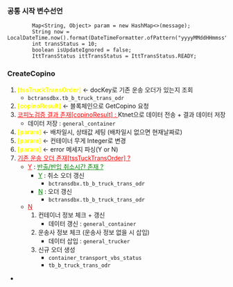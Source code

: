 
### 공통 시작 변수선언

```
        Map<String, Object> param = new HashMap<>(message);
        String now = LocalDateTime.now().format(DateTimeFormatter.ofPattern("yyyyMMddHHmmss"));
        int transStatus = 10;
        boolean isUpdateIgnored = false;
        IttTransStatus ittTransStatus = IttTransStatus.READY;
```

### CreateCopino
1.  <b style="color:yellow;">[tssTruckTransOrder]</b> <- docKey로 기존 운송 오더가 있는지 조회
	- `bctransdbx.tb_b_truck_trans_odr`
2. <b style="color:yellow;">[copinoResult]</b> <- 블록체인으로 GetCopino 요청
3. <u style="color:red;">코피노검증 결과 존재[copinoResult] : </u>  Ktnet으로 데이터 전송 + 결과 데이터 저장
	- 데이터 저장 : `general_container`
4. <b style="color:yellow;">[param]</b> <- 배차일시, 상태값 세팅 (배차일시 없으면 현재날짜로)
5. <b style="color:yellow;">[param]</b> <- 컨테이너 무게 Integer로 변경
6. <b style="color:yellow;">[param]</b> <- error 메세지 파싱(Y or N)
7. <u style="color:red;">기존 운송 오더 존재[tssTuckTransOrder] ? </u>
	- <u style="color:red;">Y</u> : <u style="color:green;">반출/반입 취소시간 존재 ? </u>
		- <u style="color:green;">Y</u> :  취소 오더 갱신
			- `bctransdbx.tb_b_truck_trans_odr`
		- <u style="color:green;">N</u> : 오더 갱신
			- `bctransdbx.tb_b_truck_trans_odr`
	- <u style="color:red;">N</u> 
		1. 컨테이너 정보 체크 + 갱신
			-  데이터 갱신 : `general_container`
		2. 운송사 정보 체크 (운송사 정보 없을 시 삽입)
			- 데이터 삽입 : `general_trucker`
		3. 신규 오더 생성
			- `container_transport_vbs_status`
			- `tb_b_truck_trans_odr`
- 